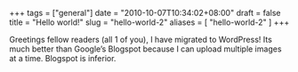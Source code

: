 +++
tags = ["general"]
date = "2010-10-07T10:34:02+08:00"
draft = false
title = "Hello world!"
slug = "hello-world-2"
aliases = [
	"hello-world-2"
]
+++

Greetings fellow readers (all 1 of you), I have migrated to WordPress! Its much better than Google’s Blogspot because I can upload multiple images at a time. Blogspot is inferior.


